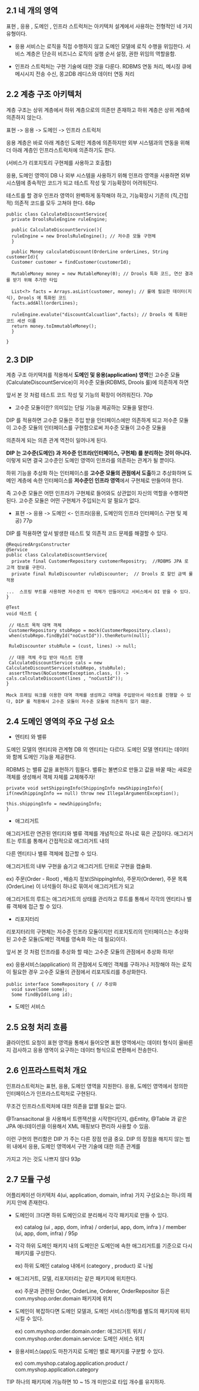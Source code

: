 ## 2.1 네 개의 영역

표현 , 응용 , 도메인 , 인프라 스트럭처는 아키텍처 설계에서 사용하는 전형적인 네 가지 유형이다.

* 응용 서비스는 로직을 직접 수행하지 않고 도메인 모델에 로직 수행을 위임한다. 서비스 계층은 단순히 비즈니스 로직의 실행 순서 설정, 권한 위임의 역할을함.

* 인프라 스트럭처는 구현 기술에 대한 것을 다룬다. RDBMS 연동 처리, 메시징 큐에 메시시지 전송 수신, 몽고DB 레디스와 데이터 연동 처리 

## 2.2 계층 구조 아키텍처

계층 구조는 상위 계층에서 하위 계층으로의 의존만 존재하고 하위 계층은 상위 계층에 의존하지 않는다.

표현 -> 응용 -> 도메인 -> 인프라 스트럭처

응용 계층은 바로 아래 계층인 도메인 계층에 의존하지만 외부 시스템과의 연동을 위해 더 아래 계층인 인프라스트럭처에 의존하기도 한다.

(서비스가 리포지토리 구현체를 사용하고 호출함)

응용, 도메인 영역이 DB 나 외부 시스템을 사용하기 위해 인프라 영역을 사용하면 외부 시스템에 종속적인 코드가 되고 테스트 작성 및 기능확장이 어려워진다.

테스트를 할 경우 인프라 영역이 완벽하게 동작해야 하고, 기능확장시 기존의 (직,간접적) 의존적 코드를 모두 고쳐야 한다. 68p

```
public class CalculateDiscountService{
  private DroolsRuleEngine ruleEngine;
  
  public CalculateDiscountService(){
  ruleEngine = new DroolsRuleEngine(); // 저수준 모듈 구현체
  }
  
  public Money calculateDiscount(OrderLine orderLines, String customerId){
  Customer customer = findCustomer(customerId);
  
  MutableMoney money = new MutableMoney(0); // Drools 특화 코드, 연산 결과를 받기 위해 추가한 타입
  
  List<?> facts = Arrays.asList(customer, money); // 룰에 필요한 데이터(지식), Drools 에 특화된 코드
  facts.addAll(orderLines);
  
  ruleEngine.evalute("discountCalcuatlion",facts); // Drools 에 특화된 코드 세션 이름
  return money.toImmutableMoney();
  }

}
```

## 2.3 DIP

계층 구조 아키텍처를 적용해서 **도메인 및 응용(application) 영역**인 고수준 모듈(CalculateDiscountService)이 저수준 모듈(RDBMS, Drools 룰)에 의존하게 하면 

앞서 본 것 처럼 테스트 코드 작성 및 기능의 확장이 어려워진다. 70p

* 고수준 모듈이란? 의미있는 단일 기능을 제공하는 모듈을 말한다.

DIP 를 적용하면 고수준 모듈은 주입 받을 인터페이스에만 의존하게 되고 저수준 모듈이 고수준 모듈의 인터페이스를 구현함으로써 저수준 모듈이 고수준 모듈을 

의존하게 되는 의존 관계 역전이 일어나게 된다. 

**DIP 는 고수준(도메인) 과 저수준 인프라(인터페이스, 구현체) 를 분리하는 것이 아니다.** 이렇게 되면 결국 고수준인 도메인 영역이 인프라를 의존하는 관계가 될 뿐이다.

하위 기능을 추상화 하는 인터페이스를 **고수준 모듈의 관점에서 도출**하고 추상화하며 도메인 계층에 속한 인터페이스를 **저수준인 인프라 영역**에서 구현체로 만들어야 한다.

즉 고수준 모듈은 어떤 인프라가 구현체로 들어와도 상관없이 자신의 역할을 수행하면 된다. 고수준 모듈은 어떤 구현체가 주입되는지 알 필요가 없다.

* 표현 -> 응용 -> 도메인 <- 인프라(응용, 도메인의 인프라 인터페이스 구현 및 제공) 77p

DIP 를 적용하면 앞서 발생한 테스트 및 의존적 코드 문제를 해결할 수 있다.

```
@RequiredArgsConstructer
@Service
public class CalculateDiscountService{
  private final CustomerRepository customerRepositry;  //RDBMS JPA 로 고객 정보를 구한다.
  private final RuleDiscounter ruleDiscounter;  // Drools 로 할인 금액 룰 적용

...  스프링 부트를 사용하면 저수준의 빈 객체가 만들어지고 서비스에서 DI 받을 수 있다.
}
```
```
@Test
void 테스트 {

 // 테스트 목적 대역 객체
 CustomerRepository stubRepo = mock(CustomerRepository.class);
 when(stubRepo.findById("noCustId")).thenReturn(null);
 
 RuleDiscounter stubRule = (cust, lines) -> null;
 
 // 대용 객체 주입 받아 테스트 진행
 CalculateDiscountService cals = new CalculateDiscountService(stubRepo, stubRule);
 assertThrows(NoCustomerException.class, () -> cals.calculateDiscount(lines , "noCustId"));
}

Mock 프레임 워크를 이용한 대역 객체를 생성하고 대역을 주입받아서 테슷트를 진행할 수 있다, DIP 를 적용해서 고수준 모듈이 저수준 모듈에 의존하지 않기 떄문.

```

## 2.4 도메인 영역의 주요 구성 요소

* 엔티티 와 밸류

도메인 모델의 엔티티와 관계형 DB 의 엔티티는 다르다. 도메인 모델 엔티티는 데이터와 함께 도메인 기능을 제공한다. 

RDBMS 는 밸류 값을 표현하기 힘들다. 밸류는 불변으로 만들고 값을 바꿀 때는 새로운 객체를 생성해서 객체 자체를 교체해주자!

```
private void setShippingInfo(ShippingInfo newShippingInfo){
if(newShippingInfo == null) throw new IllegalArgumentException();

this.shippingInfo = newShippingInfo;
}
```

* 애그리거트

애그리거트란 연관된 엔티티와 밸류 객체를 개념적으로 하나로 묶은 군집이다. 애그리거트는 루트를 통해서 간접적으로 애그리거트 내의 

다른 엔티티나 밸류 객체에 접근할 수 있다.

애그리거트의 내부 구현을 숨기고 애그리거트 단위로 구현을 캡슐화.

ex) 주문(Order - Root) , 배송지 정보(ShippingInfo), 주문자(Orderer), 주문 목록(OrderLine) 이 녀석들이 하나로 묶여서 애그리거트가 되고 

애그리거트의 루트는 애그리거트의 상태를 관리하고 루트를 통해서 각각의 엔티티나 밸류 객체에 접근 할 수 있다.

* 리포지터리

리포지터리의 구현체는 저수준 인프라 모듈이지만 리포지토리의 인터페이스는 추상화된 고수준 모듈(도메인 객체를 영속화 하는 데 필요)이다. 

앞서 본 것 처럼 인프라를 추상화 할 때는 고수준 모듈의 관점에서 추상화 하자!

ex) 응용서비스(application) 의 관점에서 도메인 객체를 구하거나 저장해야 하는 로직이 필요한 경우 고수준 모듈의 관점에서 리포지토리를 추상화한다.

```
public interface SomeRepository { // 추상화
  void save(Some some);
  Some findById(Long id);
```

* 도메인 서비스

## 2.5 요청 처리 흐름

클라이언트 요청이 표현 영역을 통해서 들어오면 표현 영역에서는 데이터 형식이 올바른지 검사하고 응용 영역이 요구하는 데이터 형식으로 변환해서 전송한다.

## 2.6 인프라스트럭처 개요

인프라스트럭처는 표현, 응용, 도메인 영역을 지원한다. 응용, 도메인 영역에서 정의한 인터페이스가 인프라스트럭처로 구현된다.

무조건 인프라스트럭처에 대한 의존을 없앨 필요는 없다.

@Transacitonal 을 사용해서 트랜잭션을 시작한다던지, @Entity, @Table 과 같은 JPA 애너테이션을 이용해서 XML 매핑보다 편리하 사용할 수 있음.

이런 구현의 편리함은 DIP 가 주는 다른 장점 만큼 중요. DIP 의 장점을 해치지 않는 범위 내에서 응용, 도메인 영역에서 구현 기술에 대한 의존 관계를

가지고 가는 것도 나쁘지 않다 93p

## 2.7 모듈 구성

어플리케이션 아키텍처 4(ui, application, domain, infra) 가지 구성요소는 하나의 패키지 안에 존재한다.

* 도메인이 크다면 하위 도메인으로 분리해서 각각 패키지로 만들 수 있다.

    ex) catalog (ui , app, dom, infra) / order(ui, app, dom, infra ) / member (ui, app, dom, infra) / 95p

* 각각 하위 도메인 패키지 내의 도메인은 도메인에 속한 애그리거트를 기준으로 다시 패키지를 구성한다. 

    ex) 하위 도메인 catalog 내에서 (category , product) 로 나뉨 

* 애그리거트, 모델, 리포지터리는 같은 패키지에 위치한다. 

    ex) 주문과 관련된 Order, OrderLine, Orderer, OrderRepositor 등은 com.myshop.order.domain 패키지에 위치
     
* 도메인이 복잡하다면 도메인 모델과, 도메인 서비스(정책)를 별도의 패키지에 위치시킬 수 있다.

    ex) com.myshop.order.domain.order: 애그리거트 위치 / com.myshop.order.domain.service: 도메인 서비스 위치 

* 응용서비스(app)도 마찬가지로 도메인 별로 패키지를 구분할 수 있다.

    ex) com.myshop.catalog.application.product / com.myshop.application.category

TIP
하나의 패키지에 가능하면 10 ~ 15 개 미만으로 타입 개수를 유지하자.

